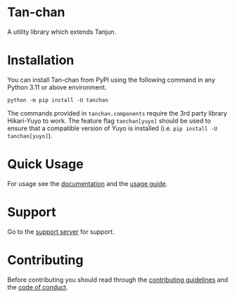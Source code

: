 # Tan-chan

A utility library which extends Tanjun.

# Installation

You can install Tan-chan from PyPI using the following command in any Python 3.11 or above environment.

```
python -m pip install -U tanchan
```

The commands provided in `tanchan.components` require the 3rd party library Hikari-Yuyo to work.
The feature flag `tanchan[yuyo]` should be used to ensure that a compatible version of Yuyo is
installed (i.e. `pip install -U tanchan[yuyo]`).

# Quick Usage

For usage see the [documentation](https://tanchan.cursed.solutions/) and the
[usage guide](https://tanchan.cursed.solutions/usage/).

# Support

Go to the [support server](https://discord.gg/bZ7BrYJ63g) for support.

# Contributing

Before contributing you should read through the
[contributing guidelines](https://github.com/FasterSpeeding/Tan-chan/blob/master/CONTRIBUTING.md) and
the [code of conduct](https://github.com/FasterSpeeding/Tan-chan/blob/master/CODE_OF_CONDUCT.md).
